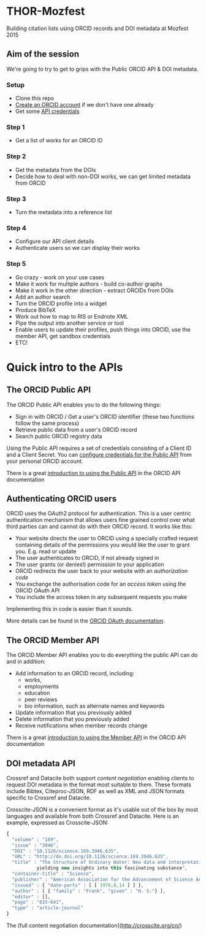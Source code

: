 # THOR-Mozfest
Building citation lists using ORCID records and DOI metadata at Mozfest 2015

## Aim of the session
We're going to try to get to grips with the Public ORCID API & DOI metadata.  

### Setup
- Clone this repo
- [Create an ORCID account](https://orcid.org/signin) if we don't have one already
- Get some [API credentials](https://orcid.org/developer-tools)

### Step 1
- Get a list of works for an ORCID ID

### Step 2
- Get the metadata from the DOIs
- Decide how to deal with non-DOI works, we can get limited metadata from ORCID

### Step 3
- Turn the metadata into a reference list

### Step 4
- Configure our API client details
- Authenticate users so we can display their works 

### Step 5
- Go crazy - work on your use cases
- Make it work for multiple authors - build co-author graphs
- Make it work in the other direction - extract ORCIDs from DOIs
- Add an author search
- Turn the ORCID profile into a widget
- Produce BibTeX
- Work out how to map to RIS or Endnote XML
- Pipe the output into another service or tool
- Enable users to update their profiles, push things into ORCID, use the member API, get sandbox credentials
- ETC!

# Quick intro to the APIs

## The ORCID Public API

The ORCID Public API enables you to do the following things:

- Sign in with ORCID / Get a user's ORCID identifier (these two functions follow the same process)
- Retrieve public data from a user's ORCID record
- Search public ORCID registry data

Using the Public API requires a set of credentials consisting of a Client ID and a Client Secret. You can [configure credentials for the Public API](http://members.orcid.org/api/accessing-public-api) from your personal ORCID account.

There is a great [introduction to using the Public API](http://members.orcid.org/api/introduction-orcid-public-api) in the ORCID API documentation

## Authenticating ORCID users

ORCID uses the OAuth2 protocol for authentication.  This is a user centric authentication mechanism that allows users fine grained control over what third parties can and cannot do with their ORCID record.   It works like this:

- Your website directs the user to ORCID using a specially crafted request containing details of the permissions you would like the user to grant you.  E.g. read or update
- The user authenticates to ORCID, if not already signed in
- The user grants (or denies!) permission to your application
- ORCID redirects the user back to your website with an *authorization code*
- You exchange the authorisation code for an *access token* using the ORCID OAuth API
- You include the access token in any subsequent requests you make

Implementing this in code is easier than it sounds.  

More details can be found in the [ORCID OAuth documentation](https://members.orcid.org/api/oauth2).

## The ORCID Member API

The ORCID Member API enables you to do everything the public API can do and in addition:

- Add information to an ORCID record, including:
  - works, 
  - employments
  - education
  - peer reviews
  - bio information, such as alternate names and keywords
- Update information that you previously added
- Delete information that you previously added
- Receive notifications when member records change

There is a great [introduction to using the Member API](http://members.orcid.org/api/introduction-orcid-member-api) in the ORCID API documentation

## DOI metadata API

Crossref and Datacite both support *content negotiation* enabling clients to request DOI metadata in the format most suitable to them.  These formats include Bibtex, Citeproc-JSON, RDF as well as XML and JSON formats specific to Crossref and Datacite.

Crosscite-JSON is a convenient format as it's  usable out of the box by most languages and available from both Crossref and Datacite.  Here is an example, expressed as Crosscite-JSON:

```javascript
{
  "volume" : "169",
  "issue" : "3946",
  "DOI" : "10.1126/science.169.3946.635",
  "URL" : "http://dx.doi.org/10.1126/science.169.3946.635",
  "title" : "The Structure of Ordinary Water: New data and interpretations are 
           yielding new insights into this fascinating substance",
  "container-title" : "Science",
  "publisher" : "American Association for the Advancement of Science AAAS (Science)",
  "issued" : { "date-parts" : [ [ 1970,8,14 ] ] },
  "author" : [ { "family" : "Frank", "given" : "H. S."} ],
  "editor" : [],
  "page" : "635-641",
  "type" : "article-journal"
}
```

The (full content negotiation documentation](http://crosscite.org/cn/)